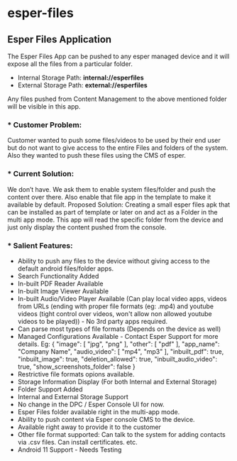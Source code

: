 # esper-files
## Esper Files Application

The Esper Files App can be pushed to any esper managed device and it will expose all the files from a particular folder.
 - Internal Storage Path: **internal://esperfiles**
 - External Storage Path: **external://esperfiles**

Any files pushed from Content Management to the above mentioned folder will be visible in this app.

### * Customer Problem:
Customer wanted to push some files/videos to be used by their end user but do not want to give access to the entire Files and folders of the system.  Also they wanted to push these files using the CMS of esper.

### * Current Solution:
We don’t have. We ask them to enable system files/folder and push the content over there. Also enable that file app in the template to make it available by default.
Proposed Solution:
Creating a small esper files apk that can be installed as part of template or later on and act as a Folder in the multi app mode. This app will read the specific folder from the device and just only display the content pushed from the console.

### * Salient Features:
* Ability to push any files to the device without giving access to the default android files/folder apps.
* Search Functionality Added
* In-built PDF Reader Available
* In-built Image Viewer Available
* In-built Audio/Video Player Available (Can play local video apps, videos from URLs (ending with proper file formats (eg: .mp4) and youtube videos (tight control over videos, won't allow non allowed youtube videos to be played)) - No 3rd party apps required.
* Can parse most types of file formats (Depends on the device as well)
* Managed Configurations Available - Contact Esper Support for more details.
  Eg: {
  "image": [
    "jpg", "png"
  ],
  "other": [
    "pdf"
  ],
  "app_name": "Company Name",
  "audio_video": [
    "mp4", "mp3"
  ],
  "inbuilt_pdf": true,
  "inbuilt_image": true,
  "deletion_allowed": true,
  "inbuilt_audio_video": true,
  "show_screenshots_folder": false
}
* Restrictive file formats opions available.
* Storage Information Display (For both Internal and External Storage)
* Folder Support Added
* Internal and External Storage Support
* No change in the DPC / Esper Console UI for now.
* Esper Files folder available right in the multi-app mode.
* Ability to push content via Esper console CMS to the device.
* Available right away to provide it to the customer
* Other file format supported: Can talk to the system for adding contacts via .csv files. Can install certificates. etc.
* Android 11 Support - Needs Testing
